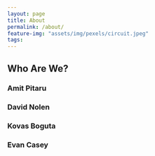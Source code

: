 ```yaml
---
layout: page
title: About
permalink: /about/
feature-img: "assets/img/pexels/circuit.jpeg"
tags:
---
```


<div>
    <h2>Who Are We?</h2>
    <h3>Amit Pitaru</h3>
    <p>
    </p>
    <h3>David Nolen</h3>
    <p></p>
    <h3>Kovas Boguta</h3>
    <p>
    </p>
    <h3>Evan Casey</h3>
    <p>
    </p>
</div>

